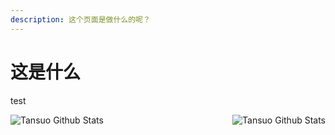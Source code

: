 ```yaml
---
description: 这个页面是做什么的呢？
---
```


# 这是什么

test

<img align="left" alt="Tansuo Github Stats" src="https://github-readme-stats.vercel.app/api/top-langs/?username=TansuoTro&show_icons=true&hide_border=true&theme=radical" />
<img align="right" alt="Tansuo Github Stats" src="https://github-readme-stats.vercel.app/api?username=TansuoTro&show_icons=true&hide_border=true&theme=radical" />
